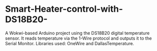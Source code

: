 # Smart-Heater-control-with-DS18B20-
A Wokwi-based Arduino project using the DS18B20 digital temperature sensor. It reads temperature via the 1-Wire protocol and outputs it to the Serial Monitor. Libraries used: OneWire and DallasTemperature.
